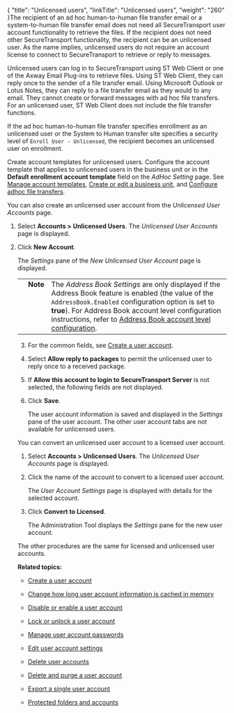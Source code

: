 {
    "title": "Unlicensed users",
    "linkTitle": "Unlicensed users",
    "weight": "260"
}The recipient of an ad hoc human-to-human file transfer email or a system-to-human file transfer email does not need all SecureTransport user account functionality to retrieve the files. If the recipient does not need other SecureTransport functionality, the recipient can be an unlicensed user. As the name implies, unlicensed users do not require an account license to connect to SecureTransport to retrieve or reply to messages.

Unlicensed users can log in to SecureTransport using ST Web Client or one of the Axway Email Plug-ins to retrieve files. Using ST Web Client, they can reply once to the sender of a file transfer email. Using Microsoft Outlook or Lotus Notes, they can reply to a file transfer email as they would to any email. They cannot create or forward messages with ad hoc file transfers. For an unlicensed user, ST Web Client does not include the file transfer functions.

If the ad hoc human-to-human file transfer specifies enrollment as an unlicensed user or the System to Human transfer site specifies a security level of `Enroll User - Unlicensed`, the recipient becomes an unlicensed user on enrollment.

Create account templates for unlicensed users. Configure the account template that applies to unlicensed users in the business unit or in the **Default enrollment account template** field on the *AdHoc Setting* page. See [Manage account templates](../../../c_st_advancedaccountadministration/c_st_accounttemplates/t_st_accounttemplates), [Create or edit a business unit](t_st_businessunits.htm#create), and [Configure adhoc file transfers](../../../c_st_setup/t_st_adhocconfiguration).

You can also create an unlicensed user account from the *Unlicensed User Accounts* page.

1.  Select **Accounts > Unlicensed Users**. The *Unlicensed User Accounts* page is displayed.

2.  Click **New Account**.  
    The *Settings* pane of the *New Unlicensed User Account* page is displayed.  
    

    <table cellpadding="0" cellspacing="0">
   <col/>
   <col/>
   <col/>
      <tr>
         <td valign="top">         </td>
         <td valign="top"><span><b>Note</b></span>
         </td>
         <td data-mc-autonum="&lt;b&gt;Note&lt;/b&gt;" valign="top">The <em>Address Book Settings</em> are only displayed if the Address Book feature is enabled (the value of the <code>AddressBook.Enabled</code> configuration option is set to <strong>true</strong>). For Address Book account level configuration instructions, refer to <a href="../../../c_st_setup/address_book/address_book_conf" xrefformat="{paratext}">Address Book account level configuration</a>.         </td>
      </tr>
</table>

3.  For the common fields, see [Create a user account](../t_st_create_user_account).

4.  Select **Allow reply to packages** to permit the unlicensed user to reply once to a received package.

5.  If **Allow this account to login to SecureTransport Server** is not selected, the following fields are not displayed.

6.  Click **Save**.  
    The user account information is saved and displayed in the *Settings* pane of the user account. The other user account tabs are not available for unlicensed users.

You can convert an unlicensed user account to a licensed user account.

1.  Select **Accounts > Unlicensed Users**. The *Unlicensed User Accounts* page is displayed.
2.  Click the name of the account to convert to a licensed user account.  
    The *User Account Settings* page is displayed with details for the selected account.
3.  Click **Convert to Licensed**.  
    The Administration Tool displays the *Settings* pane for the new user account.

The other procedures are the same for licensed and unlicensed user accounts.

**Related topics:**

-   [Create a user account](../t_st_create_user_account)
-   [Change how long user account information is cached in memory](../t_st_change_how_long_user_account_information_is_cached)
-   [Disable or enable a user account](../t_st_disable_enable_user_account)
-   [Lock or unlock a user account](../t_st_lock_unlock_user_account)
-   [Manage user account passwords](../t_st_manage_user_account_passwords)
-   [Edit user account settings](../t_st_edit_user_account_settings)
-   [Delete user accounts](../t_st_delete_user_accounts)
-   [Delete and purge a user account](../t_st_delete_purge_user_account)
-   [Export a single user account](../t_st_export_single_user_account)
-   [Protected folders and accounts](../c_st_protected_folders_accounts)
